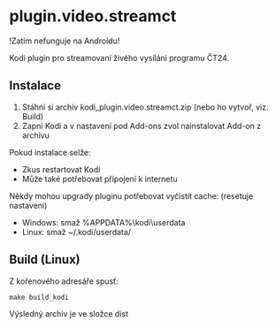 plugin.video.streamct
=====================
!Zatím nefunguje na Androidu!

Kodi plugin pro streamovaní živého vysíláni programu ČT24.

Instalace
---------

1. Stáhni si archiv kodi_plugin.video.streamct.zip (nebo ho vytvoř, viz. Build)
2. Zapni Kodi a v nastavení pod Add-ons zvol nainstalovat Add-on z archivu

Pokud instalace selže:
- Zkus restartovat Kodi
- Může také potřebovat připojení k internetu

Někdy mohou upgrady pluginu potřebovat vyčistit cache: (resetuje nastaveni)
- Windows: smaž %APPDATA%\kodi\userdata
- Linux: smaž ~/.kodi/userdata/

Build (Linux)
-------------
Z kořenového adresáře spusť:

    make build_kodi

Výsledný archiv je ve složce dist
